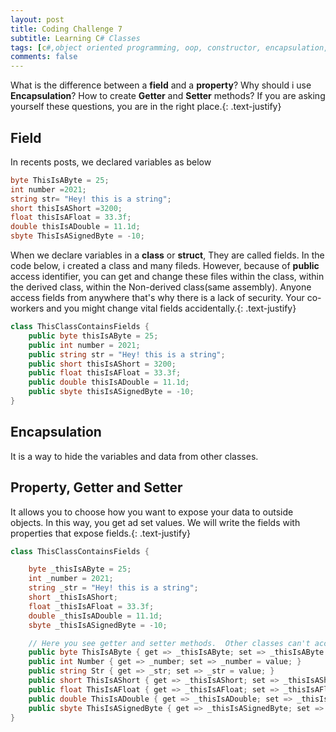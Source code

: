 ```yaml
---
layout: post
title: Coding Challenge 7
subtitle: Learning C# Classes 
tags: [c#,object oriented programming, oop, constructor, encapsulation,getter,setter]
comments: false
---
```


What is the difference between a **field** and a **property**? Why should i use **Encapsulation**? How to create **Getter** and **Setter** methods? If you are asking yourself these questions, you are in the right place.{: .text-justify}


## Field
In recents posts, we declared variables as below
```c#
byte ThisIsAByte = 25;
int number =2021; 
string str= "Hey! this is a string";
short thisIsAShort =3200;
float thisIsAFloat = 33.3f;
double thisIsADouble = 11.1d;
sbyte ThisIsASignedByte = -10;
```
When we declare variables in a **class** or **struct**, They are called fields. In the code below, i created a class and many fileds. However, because of **public** access identifier, you can get and change these files within the class, within the derived class, within the Non-derived class(same assembly). Anyone access fields from anywhere that's why there is a lack of security. Your co-workers and you might change vital fields accidentally.{: .text-justify}

```c#
class ThisClassContainsFields {
    public byte thisIsAByte = 25;
    public int number = 2021;
    public string str = "Hey! this is a string";
    public short thisIsAShort = 3200;
    public float thisIsAFloat = 33.3f;
    public double thisIsADouble = 11.1d;
    public sbyte thisIsASignedByte = -10;
}
```
## Encapsulation
It is a way to hide the variables and data from other classes.

## Property, Getter and Setter
It allows you to choose how you want to expose your data to outside objects. In this way, you get ad set values. We will write the fields with properties that expose fields.{: .text-justify}
```c#
class ThisClassContainsFields {

    byte _thisIsAByte = 25;
    int _number = 2021;
    string _str = "Hey! this is a string";
    short _thisIsAShort;
    float _thisIsAFloat = 33.3f;
    double _thisIsADouble = 11.1d;
    sbyte _thisIsASignedByte = -10;

    // Here you see getter and setter methods.  Other classes can't access the fields above.  
    public byte ThisIsAByte { get => _thisIsAByte; set => _thisIsAByte = value; }
    public int Number { get => _number; set => _number = value; }
    public string Str { get => _str; set => _str = value; }
    public short ThisIsAShort { get => _thisIsAShort; set => _thisIsAShort = value; }
    public float ThisIsAFloat { get => _thisIsAFloat; set => _thisIsAFloat = value; }
    public double ThisIsADouble { get => _thisIsADouble; set => _thisIsADouble = value; }
    public sbyte ThisIsASignedByte { get => _thisIsASignedByte; set => _thisIsASignedByte = value; }
}
```









## 





